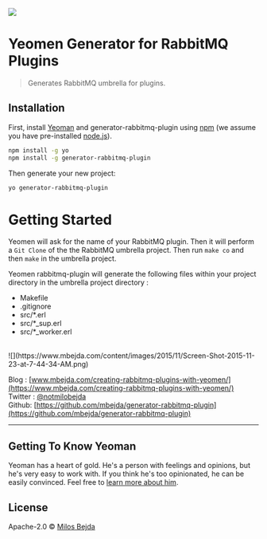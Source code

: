 ![](https://www.mbejda.com/content/images/2015/11/yeomen.png#cover#cover)<br>
# Yeomen Generator for RabbitMQ Plugins
> Generates RabbitMQ umbrella for plugins.

## Installation

First, install [Yeoman](http://yeoman.io) and generator-rabbitmq-plugin using [npm](https://www.npmjs.com/) (we assume you have pre-installed [node.js](https://nodejs.org/)).

```bash
npm install -g yo
npm install -g generator-rabbitmq-plugin
```

Then generate your new project:

```bash
yo generator-rabbitmq-plugin
```
# Getting Started
Yeomen will ask for the name of your RabbitMQ plugin. Then it will perform a `Git Clone` of the the RabbitMQ umbrella project. Then run `make co` and then `make` in the umbrella project.

Yeomen rabbitmq-plugin will generate the following files within your project directory in the umbrella project directory :

-  Makefile
-  .gitignore
-  src/*.erl
-  src/*_sup.erl
-  src/*_worker.erl

<br>
![](https://www.mbejda.com/content/images/2015/11/Screen-Shot-2015-11-23-at-7-44-34-AM.png)


Blog : [www.mbejda.com/creating-rabbitmq-plugins-with-yeomen/](https://www.mbejda.com/creating-rabbitmq-plugins-with-yeomen/)<br>
Twitter : [@notmilobejda](https://twitter.com/notmilobejda)<br>
Github: [https://github.com/mbejda/generator-rabbitmq-plugin](https://github.com/mbejda/generator-rabbitmq-plugin)
<br>
<hr>


## Getting To Know Yeoman

Yeoman has a heart of gold. He&#39;s a person with feelings and opinions, but he&#39;s very easy to work with. If you think he&#39;s too opinionated, he can be easily convinced. Feel free to [learn more about him](http://yeoman.io/).

## License

Apache-2.0 © [Milos Bejda](https://www.mbejda.com)

